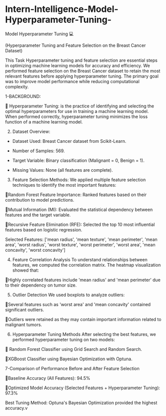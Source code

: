 # Intern-Intelligence-Model-Hyperparameter-Tuning-
Model Hyperparameter Tuning 💻 

(Hyperparameter Tuning and Feature Selection on the Breast Cancer Dataset)



This Task Hyperparameter tuning and feature selection are essential steps in optimizing machine learning models for accuracy and efficiency. We performed feature selection on the Breast Cancer dataset to retain the most relevant features before applying hyperparameter tuning. The primary goal was to improve model performance while reducing computational complexity.

1-BACKGROUND: 



📍 Hyperparameter Tuning: is the practice of identifying and selecting the optimal hyperparameters for use in training a machine learning model. When performed correctly, hyperparameter tuning minimizes the loss function of a machine learning model.



2. Dataset Overview:

- Dataset Used: Breast Cancer dataset from Scikit-Learn.

- Number of Samples: 569.

- Target Variable: Binary classification (Malignant = 0, Benign = 1).

- Missing Values: None (all features are complete).



3. Feature Selection Methods:  We applied multiple feature selection techniques to identify the most important features:

📍Random Forest Feature Importance: Ranked features based on their contribution to model predictions.

📍Mutual Information (MI): Evaluated the statistical dependency between features and the target variable.

📍Recursive Feature Elimination (RFE): Selected the top 10 most influential features based on logistic regression.



Selected Features: ['mean radius', 'mean texture', 'mean perimeter', 'mean area', 'worst radius', 'worst texture', 'worst perimeter', 'worst area', 'mean concavity', 'worst concavity']



4. Feature Correlation Analysis To understand relationships between features, we computed the correlation matrix. The heatmap visualization showed that:

📍Highly correlated features include 'mean radius' and 'mean perimeter' due to their dependency on tumor size.



5. Outlier Detection We used boxplots to analyze outliers:

📍Several features such as 'worst area' and 'mean concavity' contained significant outliers.

📍Outliers were retained as they may contain important information related to malignant tumors.



6. Hyperparameter Tuning Methods After selecting the best features, we performed hyperparameter tuning on two models:

📍 Random Forest Classifier using Grid Search and Random Search.

📍XGBoost Classifier using Bayesian Optimization with Optuna.



7-Comparison of Performance Before and After Feature Selection

📍Baseline Accuracy (All Features): 94.5%

📍Optimized Model Accuracy (Selected Features + Hyperparameter Tuning): 97.3%



Best Tuning Method: Optuna's Bayesian Optimization provided the highest accuracy.v
